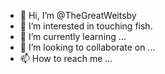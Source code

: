 - 👋 Hi, I’m @TheGreatWeitsby
- 👀 I’m interested in touching fish.
- 🌱 I’m currently learning ...
- 💞️ I’m looking to collaborate on ...
- 📫 How to reach me ...

<!---
TheGreatWeitsby/TheGreatWeitsby is a ✨ special ✨ repository because its `README.md` (this file) appears on your GitHub profile.
You can click the Preview link to take a look at your changes.
--->

